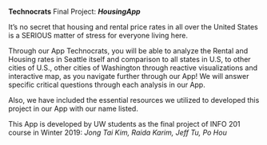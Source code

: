 **Technocrats** Final Project: _**HousingApp**_

It’s no secret that housing and rental price rates in all over the United States is a SERIOUS matter of stress for everyone living here.

Through our App Technocrats, you will be able to analyze the Rental and Housing rates in Seattle itself and comparison to all states in U.S, to other cities of U.S., other cities of Washington through reactive visualizations and interactive map, as you navigate further through our App!
We will answer specific critical questions through each analysis in our App.

Also, we have included the essential resources we utilized to developed this project in our App with our name listed.

This App is developed by UW students as the final project of INFO 201 course in Winter 2019:
_Jong Tai Kim, Raida Karim, Jeff Tu, Po Hou_
